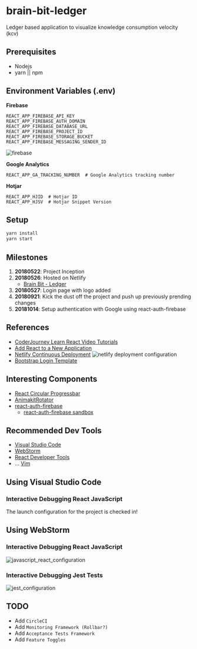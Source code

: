 # brain-bit-ledger
Ledger based application to visualize knowledge consumption velocity (kcv)

## Prerequisites
- Nodejs
- yarn || npm


## Environment Variables (.env)

**Firebase**
```
REACT_APP_FIREBASE_API_KEY
REACT_APP_FIREBASE_AUTH_DOMAIN
REACT_APP_FIREBASE_DATABASE_URL
REACT_APP_FIREBASE_PROJECT_ID
REACT_APP_FIREBASE_STORAGE_BUCKET
REACT_APP_FIREBASE_MESSAGING_SENDER_ID
```
![firebase](https://image.ibb.co/maGOnS/image.png)


**Google Analytics**
```
REACT_APP_GA_TRACKING_NUMBER  # Google Analytics tracking number
```

**Hotjar**
```
REACT_APP_HJID  # Hotjar ID
REACT_APP_HJSV  # Hotjar Snippet Version
```


## Setup

```bash
yarn install
yarn start
```


## Milestones
01. **20180522**: Project Inception 
02. **20180526**: Hosted on Netlify
    - [Brain Bit - Ledger](https://brain-bit-ledger.netlify.com/)
03. **20180527**: Login page with logo added
04. **20180921**: Kick the dust off the project and push up previously prending changes
05. **20181014**: Setup authentication with Google using react-auth-firebase


## References
- [CoderJourney Learn React Video Tutorials](https://www.youtube.com/playlist?list=PLbG4OyfwIxjFKJE_ZVZxsSt1ESc9S7kFb)
- [Add React to a New Application](https://reactjs.org/docs/add-react-to-a-new-app.html)
- [Netlify Continuous Deployment](https://www.netlify.com/docs/continuous-deployment/)
![netlify deployment configuration](https://image.ibb.co/iXWbVo/Screen_Shot_2018_05_26_at_3_46_04_PM.png)
- [Bootstrap Login Template](https://bootsnipp.com/snippets/dldxB)


## Interesting Components
- [React Circular Progressbar](https://www.npmjs.com/package/react-circular-progressbar)
- [AnimakitRotator](https://animakit.github.io/#/)
- [react-auth-firebase](https://www.npmjs.com/package/react-auth-firebase_)
  - [react-auth-firebase sandbox](https://codesandbox.io/s/v6w6r6521y)


## Recommended Dev Tools
- [Visual Studio Code](https://code.visualstudio.com/)
- [WebStorm](https://www.jetbrains.com/webstorm/)
- [React Developer Tools](https://chrome.google.com/webstore/detail/react-developer-tools/fmkadmapgofadopljbjfkapdkoienihi?hl=en)
- ... [Vim](https://www.youtube.com/watch?v=dQw4w9WgXcQ)


## Using Visual Studio Code
### Interactive Debugging React JavaScript
The launch configuration for the project is checked in!

## Using WebStorm
### Interactive Debugging React JavaScript
![javascript_react_configuration](https://image.ibb.co/grjXGn/Screen_Shot_2018_04_17_at_5_23_12_PM.png)

### Interactive Debugging Jest Tests
![jest_configuration](https://image.ibb.co/gnY5XS/Screen_Shot_2018_04_16_at_5_20_22_PM.png)


## TODO
- Add `CircleCI`
- Add `Monitoring Framework (Rollbar?)`
- Add `Acceptance Tests Framework`
- Add `Feature Toggles`
